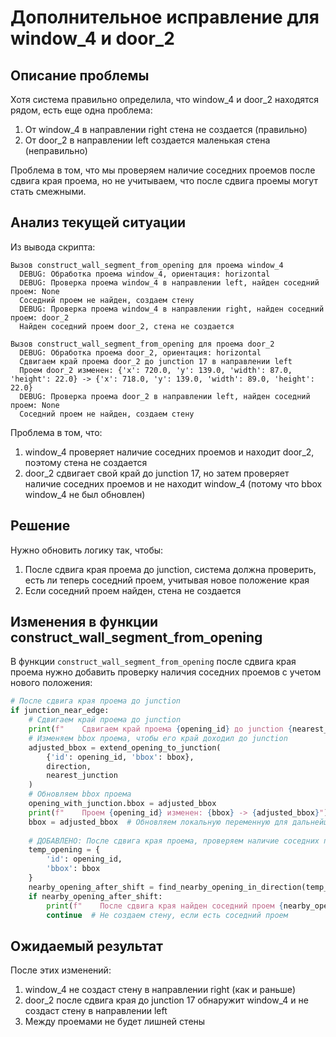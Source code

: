 # Дополнительное исправление для window_4 и door_2

## Описание проблемы

Хотя система правильно определила, что window_4 и door_2 находятся рядом, есть еще одна проблема:
1. От window_4 в направлении right стена не создается (правильно)
2. От door_2 в направлении left создается маленькая стена (неправильно)

Проблема в том, что мы проверяем наличие соседних проемов после сдвига края проема, но не учитываем, что после сдвига проемы могут стать смежными.

## Анализ текущей ситуации

Из вывода скрипта:
```
Вызов construct_wall_segment_from_opening для проема window_4
  DEBUG: Обработка проема window_4, ориентация: horizontal
  DEBUG: Проверка проема window_4 в направлении left, найден соседний проем: None
  Соседний проем не найден, создаем стену
  DEBUG: Проверка проема window_4 в направлении right, найден соседний проем: door_2
  Найден соседний проем door_2, стена не создается

Вызов construct_wall_segment_from_opening для проема door_2
  DEBUG: Обработка проема door_2, ориентация: horizontal
  Сдвигаем край проема door_2 до junction 17 в направлении left
  Проем door_2 изменен: {'x': 720.0, 'y': 139.0, 'width': 87.0, 'height': 22.0} -> {'x': 718.0, 'y': 139.0, 'width': 89.0, 'height': 22.0}
  DEBUG: Проверка проема door_2 в направлении left, найден соседний проем: None
  Соседний проем не найден, создаем стену
```

Проблема в том, что:
1. window_4 проверяет наличие соседних проемов и находит door_2, поэтому стена не создается
2. door_2 сдвигает свой край до junction 17, но затем проверяет наличие соседних проемов и не находит window_4 (потому что bbox window_4 не был обновлен)

## Решение

Нужно обновить логику так, чтобы:
1. После сдвига края проема до junction, система должна проверить, есть ли теперь соседний проем, учитывая новое положение края
2. Если соседний проем найден, стена не создается

## Изменения в функции construct_wall_segment_from_opening

В функции `construct_wall_segment_from_opening` после сдвига края проема нужно добавить проверку наличия соседних проемов с учетом нового положения:

```python
# После сдвига края проема до junction
if junction_near_edge:
    # Сдвигаем край проема до junction
    print(f"    Сдвигаем край проема {opening_id} до junction {nearest_junction.id} в направлении {direction}")
    # Изменяем bbox проема, чтобы его край доходил до junction
    adjusted_bbox = extend_opening_to_junction(
        {'id': opening_id, 'bbox': bbox},
        direction,
        nearest_junction
    )
    # Обновляем bbox проема
    opening_with_junction.bbox = adjusted_bbox
    print(f"    Проем {opening_id} изменен: {bbox} -> {adjusted_bbox}")
    bbox = adjusted_bbox  # Обновляем локальную переменную для дальнейших проверок
    
    # ДОБАВЛЕНО: После сдвига края проема, проверяем наличие соседних проемов еще раз
    temp_opening = {
        'id': opening_id,
        'bbox': bbox
    }
    nearby_opening_after_shift = find_nearby_opening_in_direction(temp_opening, direction, all_openings, wall_thickness)
    if nearby_opening_after_shift:
        print(f"    После сдвига края найден соседний проем {nearby_opening_after_shift.get('id')}, стена не создается")
        continue  # Не создаем стену, если есть соседний проем
```

## Ожидаемый результат

После этих изменений:
1. window_4 не создаст стену в направлении right (как и раньше)
2. door_2 после сдвига края до junction 17 обнаружит window_4 и не создаст стену в направлении left
3. Между проемами не будет лишней стены